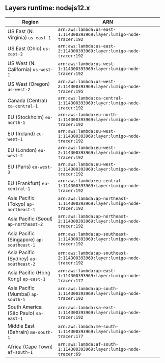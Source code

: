 Layers runtime: nodejs12.x
----
| Region | ARN |
| --- | --- |
|US East (N. Virginia)  `us-east-1`|`arn:aws:lambda:us-east-1:114300393969:layer:lumigo-node-tracer:192`|
|US East (Ohio)  `us-east-2`|`arn:aws:lambda:us-east-2:114300393969:layer:lumigo-node-tracer:192`|
|US West (N. California)  `us-west-1`|`arn:aws:lambda:us-west-1:114300393969:layer:lumigo-node-tracer:192`|
|US West (Oregon)  `us-west-2`|`arn:aws:lambda:us-west-2:114300393969:layer:lumigo-node-tracer:195`|
|Canada (Central)  `ca-central-1`|`arn:aws:lambda:ca-central-1:114300393969:layer:lumigo-node-tracer:192`|
|EU (Stockholm)  `eu-north-1`|`arn:aws:lambda:eu-north-1:114300393969:layer:lumigo-node-tracer:192`|
|EU (Ireland)  `eu-west-1`|`arn:aws:lambda:eu-west-1:114300393969:layer:lumigo-node-tracer:192`|
|EU (London)  `eu-west-2`|`arn:aws:lambda:eu-west-2:114300393969:layer:lumigo-node-tracer:192`|
|EU (Paris)  `eu-west-3`|`arn:aws:lambda:eu-west-3:114300393969:layer:lumigo-node-tracer:192`|
|EU (Frankfurt)  `eu-central-1`|`arn:aws:lambda:eu-central-1:114300393969:layer:lumigo-node-tracer:192`|
|Asia Pacific (Tokyo)  `ap-northeast-1`|`arn:aws:lambda:ap-northeast-1:114300393969:layer:lumigo-node-tracer:192`|
|Asia Pacific (Seoul)  `ap-northeast-2`|`arn:aws:lambda:ap-northeast-2:114300393969:layer:lumigo-node-tracer:192`|
|Asia Pacific (Singapore)  `ap-southeast-1`|`arn:aws:lambda:ap-southeast-1:114300393969:layer:lumigo-node-tracer:192`|
|Asia Pacific (Sydney)  `ap-southeast-2`|`arn:aws:lambda:ap-southeast-2:114300393969:layer:lumigo-node-tracer:192`|
|Asia Pacific (Hong Kong)  `ap-east-1`|`arn:aws:lambda:ap-east-1:114300393969:layer:lumigo-node-tracer:177`|
|Asia Pacific (Mumbai)  `ap-south-1`|`arn:aws:lambda:ap-south-1:114300393969:layer:lumigo-node-tracer:192`|
|South America (São Paulo)  `sa-east-1`|`arn:aws:lambda:sa-east-1:114300393969:layer:lumigo-node-tracer:192`|
|Middle East (Bahrain)  `me-south-1`|`arn:aws:lambda:me-south-1:114300393969:layer:lumigo-node-tracer:177`|
|Africa (Cape Town)  `af-south-1`|`arn:aws:lambda:af-south-1:114300393969:layer:lumigo-node-tracer:69`|
